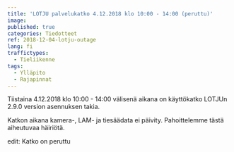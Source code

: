 ```yaml
---
title: 'LOTJU palvelukatko 4.12.2018 klo 10:00 - 14:00 (peruttu)'
image: 
published: true
categories: Tiedotteet
ref: 2018-12-04-lotju-outage
lang: fi
traffictypes:
  - Tieliikenne
tags:
  - Ylläpito
  - Rajapinnat
---
```


Tiistaina 4.12.2018 klo 10:00 - 14:00 välisenä aikana on käyttökatko LOTJUn 2.9.0 version asennuksen takia. 

Katkon aikana kamera-, LAM- ja tiesäädata ei päivity. Pahoittelemme tästä aiheutuvaa häiriötä.

edit: Katko on peruttu

